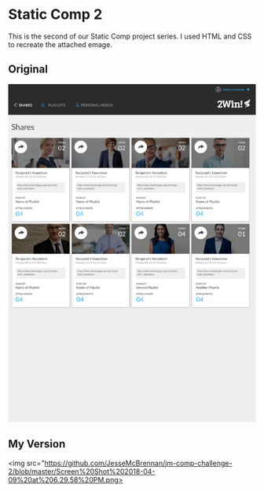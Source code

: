 # Static Comp 2

This is the second of our Static Comp project series. I used HTML and CSS to recreate the attached emage. 

## Original


<img src="https://github.com/JesseMcBrennan/jm-comp-challenge-2/blob/master/static-comp-challenge-2.jpg"></img>


## My Version

<img src="https://github.com/JesseMcBrennan/jm-comp-challenge-2/blob/master/Screen%20Shot%202018-04-09%20at%206.29.58%20PM.png></img>
